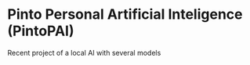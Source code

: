 # Pinto Personal Artificial Inteligence (PintoPAI)
Recent project of a local AI with several models 
